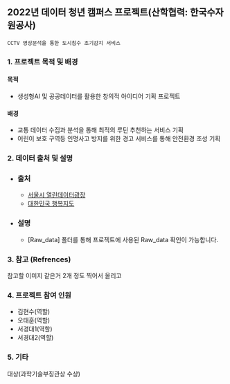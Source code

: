 ## 2022년 데이터 청년 캠퍼스 프로젝트(산학협력: 한국수자원공사)

`CCTV 영상분석을 통한 도시침수 조기감지 서비스`

### 1. 프로젝트 목적 및 배경

#### 목적
- 생성형AI 및 공공데이터를 활용한 창의적 아이디어 기획 프로젝트

#### 배경
- 교통 데이터 수집과 분석을 통해 최적의 루틴 추천하는 서비스 기획
- 어린이 보호 구역등 인명사고 방지를 위한 경고 서비스를 통해 안전환경 조성 기획

### 2. 데이터 출처 및 설명
 - ### 출처
   - [서울시 열린데이터광장](https://data.seoul.go.kr/)
   - [대한민국 행복지도](http://www.happykorea.re.kr/)
     
 - ### 설명
   - [Raw_data] 폴더를 통해 프로젝트에 사용된 Raw_data 확인이 가능합니다.

### 3. 참고 (Refrences)
참고할 이미지 같은거 2개 정도 찍어서 올리고 

### 4. 프로젝트 참여 인원 
- 김현수(역할)
- 오태훈(역할)
- 서경대1(역할)
- 서경대2(역할)

### 5. 기타
대상(과학기술부징관상 수상)
